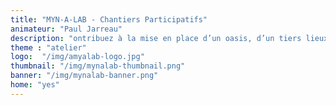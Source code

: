 ```yaml
---
title: "MYN-A-LAB - Chantiers Participatifs"
animateur: "Paul Jarreau"
description: "ontribuez à la mise en place d’un oasis, d’un tiers lieux autogéré. Du jardin en permaculture au labo de garage, le MYNE-A-LAB met vos savoirs faire à l’épreuve des lowtech."
theme : "atelier"
logo:  "/img/amyalab-logo.jpg"
thumbnail: "/img/mynalab-thumbnail.png"
banner: "/img/mynalab-banner.png"
home: "yes"
---
```

